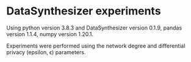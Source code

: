 # DataSynthesizer experiments

Using python version 3.8.3 and DataSynthesizer version 0.1.9, pandas version 1.1.4, numpy version 1.20.1. 

Experiments were performed using the network degree and differential privacy (epsilon, ϵ) parameters.
